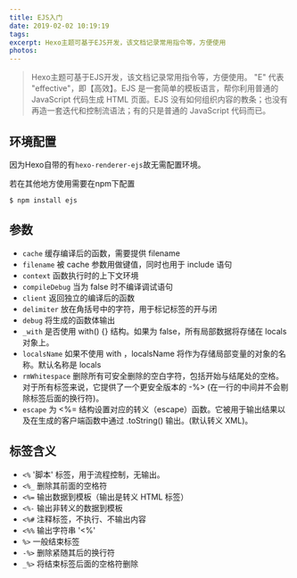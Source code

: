 ```yaml
---
title: EJS入门
date: 2019-02-02 10:19:19
tags:
excerpt: Hexo主题可基于EJS开发，该文档记录常用指令等，方便使用
photos:
---
```

>Hexo主题可基于EJS开发，该文档记录常用指令等，方便使用。
>"E" 代表 "effective"，即【高效】。EJS 是一套简单的模板语言，帮你利用普通的 JavaScript 代码生成 HTML 页面。EJS 没有如何组织内容的教条；也没有再造一套迭代和控制流语法；有的只是普通的 JavaScript 代码而已。

## 环境配置
因为Hexo自带的有`hexo-renderer-ejs`故无需配置环境。

若在其他地方使用需要在npm下配置
```
$ npm install ejs
```
## 参数
- `cache` 缓存编译后的函数，需要提供 filename
- `filename` 被 cache 参数用做键值，同时也用于 include 语句
- `context` 函数执行时的上下文环境
- `compileDebug` 当为 false 时不编译调试语句
- `client` 返回独立的编译后的函数
- `delimiter` 放在角括号中的字符，用于标记标签的开与闭
- `debug` 将生成的函数体输出
- `_with` 是否使用 with() {} 结构。如果为 false，所有局部数据将存储在 locals 对象上。
- `localsName` 如果不使用 with ，localsName 将作为存储局部变量的对象的名称。默认名称是 locals
- `rmWhitespace` 删除所有可安全删除的空白字符，包括开始与结尾处的空格。对于所有标签来说，它提供了一个更安全版本的 -%> (在一行的中间并不会剔除标签后面的换行符)。
- `escape` 为 <%= 结构设置对应的转义（escape）函数。它被用于输出结果以及在生成的客户端函数中通过 .toString() 输出。(默认转义 XML)。

## 标签含义
- `<%` '脚本' 标签，用于流程控制，无输出。
- `<%_` 删除其前面的空格符
- `<%=` 输出数据到模板（输出是转义 HTML 标签）
- `<%-` 输出非转义的数据到模板
- `<%#` 注释标签，不执行、不输出内容
- `<%%` 输出字符串 '<%'
- `%>` 一般结束标签
- `-%>` 删除紧随其后的换行符
- `_%>` 将结束标签后面的空格符删除